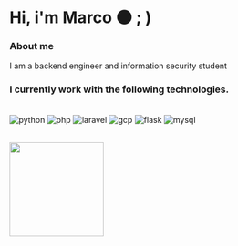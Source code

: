 # Hi, i'm Marco 🌑  ; )
### About me  ###
I am a backend engineer and information security student

### I currently work with the following technologies. ### 
<br>

<div style="display: inline_block">
  <img align="center" alt="python" src="https://img.shields.io/badge/Python-14354C?style=for-the-badge&logo=python&logoColor=white" />
  <img align="center" alt="php" src="https://img.shields.io/badge/PHP-777BB4?style=for-the-badge&logo=php&logoColor=white" />
  <img align="center" alt="laravel" src="https://img.shields.io/badge/Laravel-FF2D20?style=for-the-badge&logo=laravel&logoColor=white" />
  <img align="center" alt="gcp" src="https://img.shields.io/badge/Google_Cloud-4285F4?style=for-the-badge&logo=google-cloud&logoColor=white" />
  <img align="center" alt="flask" src="https://img.shields.io/badge/Flask-000000?style=for-the-badge&logo=flask&logoColor=white" />
  <img align="center" alt="mysql" src="https://img.shields.io/badge/MySQL-00000F?style=for-the-badge&logo=mysql&logoColor=white" />
</div>
<br>
<p>  
  <a href="https://github.com/anuraghazra/github-readme-stats">
    <img
      align="center"
      height="165"
      src="https://github-readme-stats.vercel.app/api?username=wardsec&count_private=true&show_icons=true&custom_title=Github%20Status&hide=issues&theme=algolia"
    />
    <!--<img
      align="center"
      height="165"
      src="https://github-readme-stats-eight-theta.vercel.app/api/top-langs/?username=fernandrev&layout=compact&langs_count=8&theme=algolia"
    />-->
  </a>
</p>
